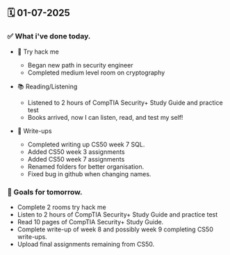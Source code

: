 ## 🗓️ 01-07-2025

### ✅ What i've done today.
- 👾 Try hack me
    - Began new path in security engineer
    - Completed medium level room on cryptography

- 📚 Reading/Listening
    - Listened to 2 hours of CompTIA Security+ Study Guide and practice test
    - Books arrived, now I can listen, read, and test my self!

- 📝 Write-ups
    - Completed writing up CS50 week 7 SQL.
    - Added CS50 week 3 assignments
    - Added CS50 week 7 assignments
    - Renamed folders for better organisation.
    - Fixed bug in github when changing names.

### 🎯 Goals for tomorrow.
- Complete 2 rooms try hack me
- Listen to 2 hours of CompTIA Security+ Study Guide and practice test
- Read 10 pages of CompTIA Security+ Study Guide.
- Complete write-up of week 8 and possibly week 9 completing CS50 write-ups.
- Upload final assignments remaining from CS50.
